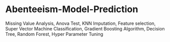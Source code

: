 # Abenteeism-Model-Prediction
Missing Value Analysis, Anova Test, KNN Imputation, Feature selection, Super Vector Machine Classification, Gradient Boosting Algorithm, Decision Tree, Random Forest, Hyper Parameter Tuning
